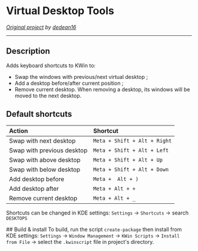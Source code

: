 # Virtual Desktop Tools
_[Original project](https://github.com/dedean16/kwin-swapdesktop) by [dedean16](https://github.com/dedean16)_


___

## Description
Adds keyboard shortcuts to KWin to:
* Swap the windows with previous/next virtual desktop ;
* Add a desktop before/after current position ;
* Remove current desktop. When removing a desktop, its windows will be moved to the next desktop.


## Default shortcuts
| Action                     | Shortcut                     |
| :------------------------- | :--------------------------- |
| Swap with next desktop     | `Meta + Shift + Alt + Right` |
| Swap with previous desktop | `Meta + Shift + Alt + Left`  |
| Swap with above desktop    | `Meta + Shift + Alt + Up`    |
| Swap with below desktop    | `Meta + Shift + Alt + Down`  |
| Add desktop before         | `Meta +  Alt + )`            |
| Add desktop after          | `Meta + Alt + +`             |
| Remove current desktop     | `Meta + Alt + _`             |

Shortcuts can be changed in KDE settings:
`Settings` -> `Shortcuts` -> search `DESKTOPS`



## Build & install
To build, run the script `create-package` then install from KDE settings:
`Settings` -> `Window Management` -> `KWin Scripts` -> `Install from File` -> select the `.kwinscript` file in project's directory.